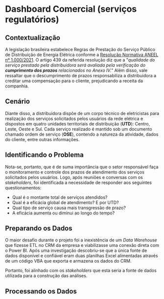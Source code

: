 # Dashboard Comercial (serviços regulatórios)

## Contextualização
A legislação brasileira estabelece Regras de Prestação do Serviço Público de Distribuição de Energia Elétrica conforme a  [Resolução Normativa ANEEL nº 1.000/2021](https://www2.aneel.gov.br/cedoc/ren20211000.pdf). O artigo 439 da referida resolução diz que a "_qualidade do serviço prestado pela distribuidora será avaliada pela verificação do **cumprimento dos prazos** relacionados no Anexo IV._" Além disso, vale ressaltar que o descumprimento de prazos responsabiliza a distribuidora a creditar uma compensação para o cliente, prejudicando a receita da companhia.

## Cenário
Diante disso, a distribuidora dispõe de um corpo técnico de eletricistas para realização dos serviços solicitados pelos usuários da rede elétrica e dispostos em quatro unidades territoriais de distribuição (**UTD**): Centro, Leste, Oeste e Sul. Cada serviço realizado é mantido sob um documento chamado ordem de serviço (**OSE**), contendo a natureza da atividade, dados do cliente, entre outras informações.

## Identificando o Problema
Nota-se, portanto, que é de suma importância que o setor responsável faça o monitoramento e controle dos prazos de atendimento dos serviços solicitados pelos usuários. Logo, após reuniões e conversas com os _stakeholders_, foi identificada a necessidade de responder aos seguintes questionamentos:
- Qual é o montante total de serviços atendidos?
- Qual é a eficácia global de atendimento? E por UTD?
- Qual tipo de serviço causa mais transgressão de prazo?
- A eficácia aumenta ou diminui ao longo do tempo?

## Preparando os Dados
O maior desafio durante o projeto foi a inexistência de um _Data Warehouse_ que fizesse ETL no CRM da empresa e viabilizasse uma conexão direta com o Power BI. Após uma investigação descobriu-se que a única fonte de dados disponível e confiável eram duas planilhas Excel alimentadas através de um código VBA que exporta e armazena os dados do CRM.

Portanto, foi alinhado com os _stakeholders_ que esta seria a fonte de dados utilizada para a construção das análises.

## Processando os Dados
